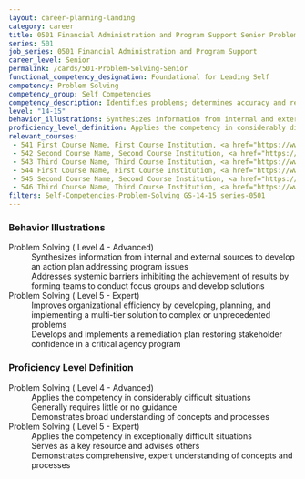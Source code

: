 ```yaml
---
layout: career-planning-landing
category: career
title: 0501 Financial Administration and Program Support Senior Problem Solving
series: 501
job_series: 0501 Financial Administration and Program Support
career_level: Senior
permalink: /cards/501-Problem-Solving-Senior
functional_competency_designation: Foundational for Leading Self
competency: Problem Solving
competency_group: Self Competencies
competency_description: Identifies problems; determines accuracy and relevance of information; uses sound judgment to generate and evaluate alternatives, and to make recommendations
level: "14-15"
behavior_illustrations: Synthesizes information from internal and external sources to develop an action plan addressing program issues ? Addresses systemic barriers inhibiting the achievement of results by forming teams to conduct focus groups and develop solutions ? Improves organizational efficiency by developing, planning, and implementing a multi-tier solution to complex or unprecedented problems ? Develops and implements a remediation plan restoring stakeholder confidence in a critical agency program
proficiency_level_definition: Applies the competency in considerably difficult situations ? Generally requires little or no guidance ? Demonstrates broad understanding of concepts and processes ? Applies the competency in exceptionally difficult situations ? Serves as a key resource and advises others ? Demonstrates comprehensive, expert understanding of concepts and processes
relevant_courses: 
 - 541 First Course Name, First Course Institution, <a href="https://www.cfo.gov">www.cfo.gov</a>
 - 542 Second Course Name, Second Course Institution, <a href="https://www.cfo.gov">www.cfo.gov</a>
 - 543 Third Course Name, Third Course Institution, <a href="https://www.cfo.gov">www.cfo.gov</a>
 - 544 First Course Name, First Course Institution, <a href="https://www.cfo.gov">www.cfo.gov</a>
 - 545 Second Course Name, Second Course Institution, <a href="https://www.cfo.gov">www.cfo.gov</a>
 - 546 Third Course Name, Third Course Institution, <a href="https://www.cfo.gov">www.cfo.gov</a>
filters: Self-Competencies-Problem-Solving GS-14-15 series-0501
---
```


<div class="desktop:grid-col-6 margin-y-205">
  <div class="border-top-05 bg-white padding-2 shadow-5 height-full members-hover border-1px border-gray-30 border-top-orange radius-lg">
    <h3>Behavior Illustrations</h3>
    <dl class="text-base"><dt>Problem Solving ( Level 4 - Advanced)</dt><dd>Synthesizes information from internal and external sources to develop an action plan addressing program issues </dd><dd> Addresses systemic barriers inhibiting the achievement of results by forming teams to conduct focus groups and develop solutions</dd><dt>Problem Solving ( Level 5 - Expert)</dt><dd>Improves organizational efficiency by developing, planning, and implementing a multi-tier solution to complex or unprecedented problems </dd><dd> Develops and implements a remediation plan restoring stakeholder confidence in a critical agency program</dd></dl>
  </div>
</div>
<div class="desktop:grid-col-6 margin-y-205">
  <div class="border-top-05 bg-white padding-2 shadow-5 height-full members-hover border-1px border-gray-30 border-top-orange radius-lg">
    <h3>Proficiency Level Definition</h3>
    <dl class="text-base"><dt>Problem Solving ( Level 4 - Advanced)</dt><dd>Applies the competency in considerably difficult situations </dd><dd> Generally requires little or no guidance </dd><dd> Demonstrates broad understanding of concepts and processes</dd><dt>Problem Solving ( Level 5 - Expert)</dt><dd>Applies the competency in exceptionally difficult situations </dd><dd> Serves as a key resource and advises others </dd><dd> Demonstrates comprehensive, expert understanding of concepts and processes</dd></dl>
  </div>
</div>